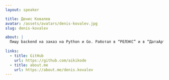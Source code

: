 ```yaml
---
layout: speaker

title: Денис Ковалев
avatar: /assets/avatars/denis-kovalev.jpg
slug: denis-kovalev

about: |
  Пишу backend на заказ на Python и Go. Работал в “РЕЛЭКС” и в “ДатаАрт”.
  
links:
  - title: GitHub
    url: https://github.com/aikikode
  - title: about.me
    url: https://about.me/denis.kovalev
---
```



